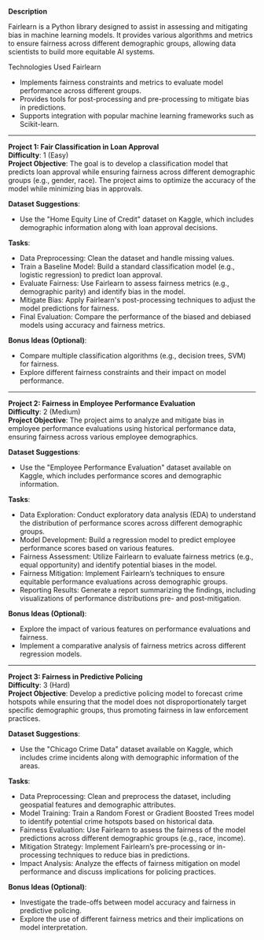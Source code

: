 **Description**

Fairlearn is a Python library designed to assist in assessing and mitigating bias in machine learning models. It provides various algorithms and metrics to ensure fairness across different demographic groups, allowing data scientists to build more equitable AI systems. 

Technologies Used
Fairlearn

- Implements fairness constraints and metrics to evaluate model performance across different groups.
- Provides tools for post-processing and pre-processing to mitigate bias in predictions.
- Supports integration with popular machine learning frameworks such as Scikit-learn.

---

**Project 1: Fair Classification in Loan Approval**  
**Difficulty**: 1 (Easy)  
**Project Objective**: The goal is to develop a classification model that predicts loan approval while ensuring fairness across different demographic groups (e.g., gender, race). The project aims to optimize the accuracy of the model while minimizing bias in approvals.

**Dataset Suggestions**:  
- Use the "Home Equity Line of Credit" dataset on Kaggle, which includes demographic information along with loan approval decisions.

**Tasks**:  
- Data Preprocessing: Clean the dataset and handle missing values.
- Train a Baseline Model: Build a standard classification model (e.g., logistic regression) to predict loan approval.
- Evaluate Fairness: Use Fairlearn to assess fairness metrics (e.g., demographic parity) and identify bias in the model.
- Mitigate Bias: Apply Fairlearn's post-processing techniques to adjust the model predictions for fairness.
- Final Evaluation: Compare the performance of the biased and debiased models using accuracy and fairness metrics.

**Bonus Ideas (Optional)**:  
- Compare multiple classification algorithms (e.g., decision trees, SVM) for fairness.
- Explore different fairness constraints and their impact on model performance.

---

**Project 2: Fairness in Employee Performance Evaluation**  
**Difficulty**: 2 (Medium)  
**Project Objective**: The project aims to analyze and mitigate bias in employee performance evaluations using historical performance data, ensuring fairness across various employee demographics.

**Dataset Suggestions**:  
- Use the "Employee Performance Evaluation" dataset available on Kaggle, which includes performance scores and demographic information.

**Tasks**:  
- Data Exploration: Conduct exploratory data analysis (EDA) to understand the distribution of performance scores across different demographic groups.
- Model Development: Build a regression model to predict employee performance scores based on various features.
- Fairness Assessment: Utilize Fairlearn to evaluate fairness metrics (e.g., equal opportunity) and identify potential biases in the model.
- Fairness Mitigation: Implement Fairlearn’s techniques to ensure equitable performance evaluations across demographic groups.
- Reporting Results: Generate a report summarizing the findings, including visualizations of performance distributions pre- and post-mitigation.

**Bonus Ideas (Optional)**:  
- Explore the impact of various features on performance evaluations and fairness.
- Implement a comparative analysis of fairness metrics across different regression models.

---

**Project 3: Fairness in Predictive Policing**  
**Difficulty**: 3 (Hard)  
**Project Objective**: Develop a predictive policing model to forecast crime hotspots while ensuring that the model does not disproportionately target specific demographic groups, thus promoting fairness in law enforcement practices.

**Dataset Suggestions**:  
- Use the "Chicago Crime Data" dataset available on Kaggle, which includes crime incidents along with demographic information of the areas.

**Tasks**:  
- Data Preprocessing: Clean and preprocess the dataset, including geospatial features and demographic attributes.
- Model Training: Train a Random Forest or Gradient Boosted Trees model to identify potential crime hotspots based on historical data.
- Fairness Evaluation: Use Fairlearn to assess the fairness of the model predictions across different demographic groups (e.g., race, income).
- Mitigation Strategy: Implement Fairlearn’s pre-processing or in-processing techniques to reduce bias in predictions.
- Impact Analysis: Analyze the effects of fairness mitigation on model performance and discuss implications for policing practices.

**Bonus Ideas (Optional)**:  
- Investigate the trade-offs between model accuracy and fairness in predictive policing.
- Explore the use of different fairness metrics and their implications on model interpretation.

